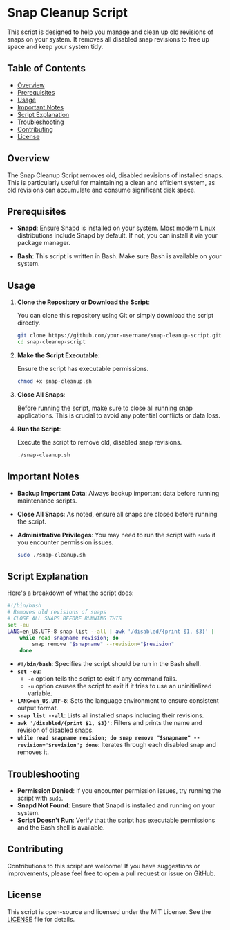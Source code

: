 # Snap Cleanup Script

This script is designed to help you manage and clean up old revisions of snaps on your system. It removes all disabled snap revisions to free up space and keep your system tidy.

## Table of Contents

- [Overview](#overview)
- [Prerequisites](#prerequisites)
- [Usage](#usage)
- [Important Notes](#important-notes)
- [Script Explanation](#script-explanation)
- [Troubleshooting](#troubleshooting)
- [Contributing](#contributing)
- [License](#license)

## Overview

The Snap Cleanup Script removes old, disabled revisions of installed snaps. This is particularly useful for maintaining a clean and efficient system, as old revisions can accumulate and consume significant disk space.

## Prerequisites

- **Snapd**: Ensure Snapd is installed on your system. Most modern Linux distributions include Snapd by default. If not, you can install it via your package manager.

- **Bash**: This script is written in Bash. Make sure Bash is available on your system.

## Usage

1. **Clone the Repository or Download the Script**:

   You can clone this repository using Git or simply download the script directly.

   ```bash
   git clone https://github.com/your-username/snap-cleanup-script.git
   cd snap-cleanup-script
   ```

2. **Make the Script Executable**:

   Ensure the script has executable permissions.

   ```bash
   chmod +x snap-cleanup.sh
   ```

3. **Close All Snaps**:

   Before running the script, make sure to close all running snap applications. This is crucial to avoid any potential conflicts or data loss.

4. **Run the Script**:

   Execute the script to remove old, disabled snap revisions.

   ```bash
   ./snap-cleanup.sh
   ```

## Important Notes

- **Backup Important Data**: Always backup important data before running maintenance scripts.
- **Close All Snaps**: As noted, ensure all snaps are closed before running the script.
- **Administrative Privileges**: You may need to run the script with `sudo` if you encounter permission issues.

   ```bash
   sudo ./snap-cleanup.sh
   ```

## Script Explanation

Here's a breakdown of what the script does:

```bash
#!/bin/bash
# Removes old revisions of snaps
# CLOSE ALL SNAPS BEFORE RUNNING THIS
set -eu
LANG=en_US.UTF-8 snap list --all | awk '/disabled/{print $1, $3}' |
    while read snapname revision; do
        snap remove "$snapname" --revision="$revision"
    done
```

- **`#!/bin/bash`**: Specifies the script should be run in the Bash shell.
- **`set -eu`**: 
  - `-e` option tells the script to exit if any command fails.
  - `-u` option causes the script to exit if it tries to use an uninitialized variable.
- **`LANG=en_US.UTF-8`**: Sets the language environment to ensure consistent output format.
- **`snap list --all`**: Lists all installed snaps including their revisions.
- **`awk '/disabled/{print $1, $3}'`**: Filters and prints the name and revision of disabled snaps.
- **`while read snapname revision; do snap remove "$snapname" --revision="$revision"; done`**: Iterates through each disabled snap and removes it.

## Troubleshooting

- **Permission Denied**: If you encounter permission issues, try running the script with `sudo`.
- **Snapd Not Found**: Ensure that Snapd is installed and running on your system.
- **Script Doesn't Run**: Verify that the script has executable permissions and the Bash shell is available.

## Contributing

Contributions to this script are welcome! If you have suggestions or improvements, please feel free to open a pull request or issue on GitHub.

## License

This script is open-source and licensed under the MIT License. See the [LICENSE](LICENSE) file for details.

